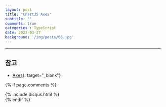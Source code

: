 ```yaml
---
layout: post
title: "ChartJS Axes"
subtitle: ""
comments: true
categories : TypeScript
date: 2023-03-27
background: '/img/posts/06.jpg'
---
```




---
## 참고
- [Axes](https://www.chartjs.org/docs/latest/axes/){: target="_blank"}


{% if page.comments %}
<div id="post-disqus" class="container">
{% include disqus.html %}
</div>
{% endif %}

